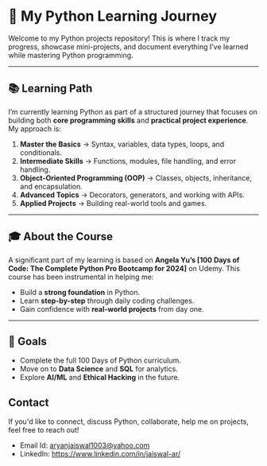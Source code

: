 # 🐍 My Python Learning Journey

Welcome to my Python projects repository!
This is where I track my progress, showcase mini-projects, and document everything I’ve learned while mastering Python programming.

---

## 📚 Learning Path

I’m currently learning Python as part of a structured journey that focuses on building both **core programming skills** and **practical project experience**.
My approach is:

1. **Master the Basics** → Syntax, variables, data types, loops, and conditionals.
2. **Intermediate Skills** → Functions, modules, file handling, and error handling.
3. **Object-Oriented Programming (OOP)** → Classes, objects, inheritance, and encapsulation.
4. **Advanced Topics** → Decorators, generators, and working with APIs.
5. **Applied Projects** → Building real-world tools and games.

---

## 🎓 About the Course

A significant part of my learning is based on **Angela Yu’s \[100 Days of Code: The Complete Python Pro Bootcamp for 2024]** on Udemy.
This course has been instrumental in helping me:

* Build a **strong foundation** in Python.
* Learn **step-by-step** through daily coding challenges.
* Gain confidence with **real-world projects** from day one.

---

## 🚀 Goals

* Complete the full 100 Days of Python curriculum.
* Move on to **Data Science** and **SQL** for analytics.
* Explore **AI/ML** and **Ethical Hacking** in the future.

## Contact

If you'd like to connect, discuss Python, collaborate, help me on projects, feel free to reach out!

* Email Id: aryanjaiswal1003@yahoo.com
* LinkedIn: https://www.linkedin.com/in/jaiswal-ar/
